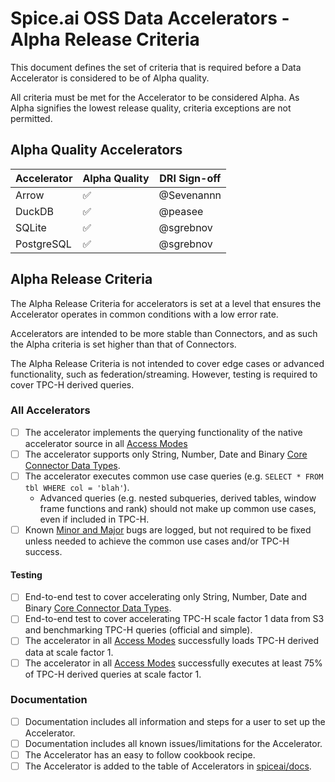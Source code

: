 # Spice.ai OSS Data Accelerators - Alpha Release Criteria

This document defines the set of criteria that is required before a Data Accelerator is considered to be of Alpha quality.

All criteria must be met for the Accelerator to be considered Alpha. As Alpha signifies the lowest release quality, criteria exceptions are not permitted.

## Alpha Quality Accelerators

| Accelerator | Alpha Quality | DRI Sign-off |
| ----------- | ------------- | ------------ |
| Arrow       | ✅            | @Sevenannn   |
| DuckDB      | ✅            | @peasee      |
| SQLite      | ✅            | @sgrebnov    |
| PostgreSQL  | ✅            | @sgrebnov    |

## Alpha Release Criteria

The Alpha Release Criteria for accelerators is set at a level that ensures the Accelerator operates in common conditions with a low error rate.

Accelerators are intended to be more stable than Connectors, and as such the Alpha criteria is set higher than that of Connectors.

The Alpha Release Criteria is not intended to cover edge cases or advanced functionality, such as federation/streaming. However, testing is required to cover TPC-H derived queries.

### All Accelerators

- [ ] The accelerator implements the querying functionality of the native accelerator source in all [Access Modes](../definitions.md)
- [ ] The accelerator supports only String, Number, Date and Binary [Core Connector Data Types](../definitions.md).
- [ ] The accelerator executes common use case queries (e.g. `SELECT * FROM tbl WHERE col = 'blah'`).
  - Advanced queries (e.g. nested subqueries, derived tables, window frame functions and rank) should not make up common use cases, even if included in TPC-H.
- [ ] Known [Minor and Major](../definitions.md) bugs are logged, but not required to be fixed unless needed to achieve the common use cases and/or TPC-H success.

#### Testing

- [ ] End-to-end test to cover accelerating only String, Number, Date and Binary [Core Connector Data Types](../definitions.md).
- [ ] End-to-end test to cover accelerating TPC-H scale factor 1 data from S3 and benchmarking TPC-H queries (official and simple).
- [ ] The accelerator in all [Access Modes](../definitions.md) successfully loads TPC-H derived data at scale factor 1.
- [ ] The accelerator in all [Access Modes](../definitions.md) successfully executes at least 75% of TPC-H derived queries at scale factor 1.

### Documentation

- [ ] Documentation includes all information and steps for a user to set up the Accelerator.
- [ ] Documentation includes all known issues/limitations for the Accelerator.
- [ ] The Accelerator has an easy to follow cookbook recipe.
- [ ] The Accelerator is added to the table of Accelerators in [spiceai/docs](https://github.com/spiceai/docs).
